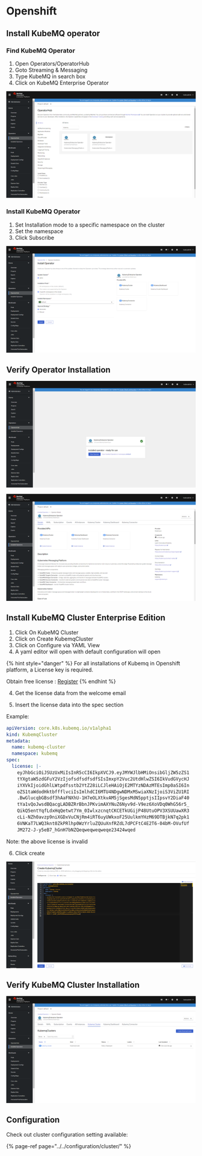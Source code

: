 # Openshift

## Install KubeMQ operator

### Find KubeMQ Operator

1. Open Operators/OperatorHub
2. Goto Streaming & Messaging
3. Type KubeMQ in search box
4. Click on KubeMQ Enterprise Operator

![](../../.gitbook/assets/openshift-1.png)

### Install KubeMQ Operator

1. Set Installation mode to a specific namespace on the cluster
2. Set the namespace
3. Click Subscribe

![](../../.gitbook/assets/openshift-2.png)

## Verify Operator Installation

![](../../.gitbook/assets/openshift-3.png)

![](../../.gitbook/assets/openshift-4.png)

## Install KubeMQ Cluster Enterprise Edition

1. Click On KubeMQ Cluster
2. Click on Create KubemqCluster
3. Click on Configure via YAML View
4. A yaml editor will open with default configuration will open

{% hint style="danger" %}
For all installations of Kubemq in Openshift platform, a License key is required.

Obtain free license : [Register](https://account.kubemq.io/login/register)
{% endhint %}

4. Get the license data from the welcome email

5. Insert the license data into the spec section

Example:

```yaml
apiVersion: core.k8s.kubemq.io/v1alpha1
kind: KubemqCluster
metadata:
  name: kubemq-cluster
  namespace: kubemq
spec:
  license: |-
    eyJhbGciOiJSUzUxMiIsInR5cCI6IkpXVCJ9.eyJMYWJlbHMiOnsibGljZW5zZS1
    tYXgtaW5zdGFuY2VzIjofsdfsdfsdfSIsImxpY2Vuc2UtdHlwZSI6IkVudGVycHJ
    iYXVkIjoidGhlLWtpdfsstb2YtZ28iLCJleHAiOjE2MTYzNDAzMTEsImp0aSI6In
    oZS1taWdodHktbffflvciIsImlhdCI6MTU4NDgwNDMxMSwiaXNzIjoiS3ViZU1RI
    .BwGlucqbGBsdf3hAaFNXhU-1H7eOLXtkvAM5jSgesMdN5pptjsIIpsvY2DiaF40
    tYa1vQoJwsdBQacgLADBZRrBbnJPKvimAXYNuZ6Nyv9d-V9ez6XoVDq0WhG56r5_
    QikQ5entYqfLdxHqQetwt7Ym_0IwlxzcnqtCKCETkUGijP48UtuOPV3XSUUawXR3
    cLi-NZh0avzp9niXGDxVuCNjRm4iRT6uyUWkxoF25UulkmYHzM69DTBjkN7q2pk1
    6VNKaT7LWQ3knt0ZkPRlhp0WzYrluZQUuXnfRZdL7dPCFtC4E2T6-04bM-OVufUf
    JM272-J-y5eB7_hGnH7bNZQeqweqweqweqe23424wqed
```

Note: the above license is invalid

6. Click create

![](../../.gitbook/assets/openshift-5.png)

## Verify KubeMQ Cluster Installation

![](../../.gitbook/assets/openshift-6.png)

## Configuration

Check out cluster configuration setting available:

{% page-ref page="../../configuration/cluster/" %}

